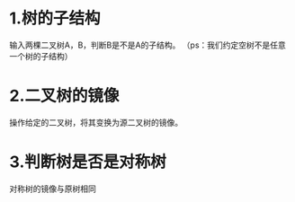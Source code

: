 # 1.树的子结构
输入两棵二叉树A，B，判断B是不是A的子结构。
（ps：我们约定空树不是任意一个树的子结构）

# 2.二叉树的镜像
操作给定的二叉树，将其变换为源二叉树的镜像。

# 3.判断树是否是对称树
对称树的镜像与原树相同